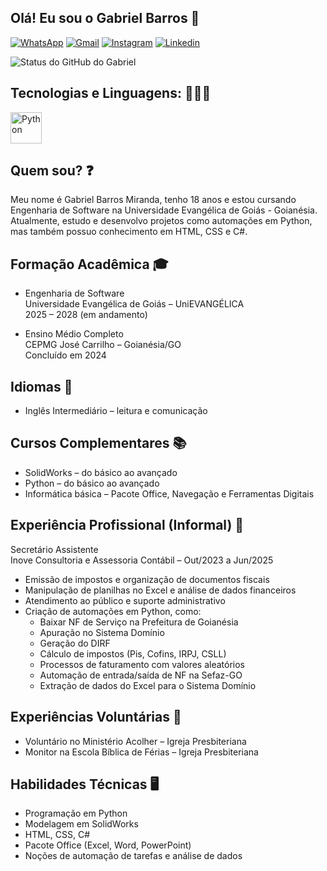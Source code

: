 ## Olá! Eu sou o Gabriel Barros 👋
[![WhatsApp](https://img.shields.io/badge/WhatsApp-25D366?style=for-the-badge&logo=whatsapp&logoColor=white)](https://wa.me/qr/NLTYWHJTWJS3I1)
[![Gmail](https://img.shields.io/badge/Gmail-D14836?style=for-the-badge&logo=gmail&logoColor=white)](mailto:barrosmirandagabriel@gmail.com)
[![Instagram](https://img.shields.io/badge/Instagram-E4405F?style=for-the-badge&logo=instagram&logoColor=white)](https://www.instagram.com/gabrielbarros.0_0?igsh=MW0wdGFuYjRzcTc3dA==)
[![Linkedin](https://img.shields.io/badge/LinkedIn-0077B5?style=for-the-badge&logo=linkedin&logoColor=white)]((https://www.linkedin.com/in/gabriel-barros-miranda-008119352?utm_source=share&utm_campaign=share_via&utm_content=profile&utm_medium=android_app))

![Status do GitHub do Gabriel](https://github-readme-stats.vercel.app/api?username=Drevolo&show_icons=true&theme=merko&include_all_comits=true&locale=pt-br)

## Tecnologias e Linguagens: 👨🏽‍💻

<img
    allign="left"
    alt="Python"
    title="Python"
    width="50px"
    style="padding-right: 10px;"
    src="https://cdn.jsdelivr.net/gh/devicons/devicon@latest/icons/python/python-original.svg"/> <br>
## Quem sou? ❓

Meu nome é Gabriel Barros Miranda, tenho 18 anos e estou cursando Engenharia de Software na Universidade Evangélica de Goiás - Goianésia. Atualmente, estudo e desenvolvo projetos como automações em Python, mas também possuo conhecimento em HTML, CSS e C#.
## Formação Acadêmica 🎓

- Engenharia de Software \
  Universidade Evangélica de Goiás – UniEVANGÉLICA \
  2025 – 2028 (em andamento)
  
- Ensino Médio Completo \
  CEPMG José Carrilho – Goianésia/GO \
  Concluído em 2024

## Idiomas 💬
- Inglês Intermediário – leitura e comunicação 

## Cursos Complementares 📚
- SolidWorks – do básico ao avançado
- Python – do básico ao avançado
- Informática básica – Pacote Office, Navegação e Ferramentas Digitais

## Experiência Profissional (Informal) 👔
Secretário Assistente \
Inove Consultoria e Assessoria Contábil – Out/2023 a Jun/2025
- Emissão de impostos e organização de documentos fiscais
- Manipulação de planilhas no Excel e análise de dados financeiros
- Atendimento ao público e suporte administrativo
- Criação de automações em Python, como:
  - Baixar NF de Serviço na Prefeitura de Goianésia
  - Apuração no Sistema Domínio
  - Geração do DIRF
  - Cálculo de impostos (Pis, Cofins, IRPJ, CSLL)
  - Processos de faturamento com valores aleatórios
  - Automação de entrada/saída de NF na Sefaz-GO
  - Extração de dados do Excel para o Sistema Domínio 

## Experiências Voluntárias 📘
- Voluntário no Ministério Acolher – Igreja Presbiteriana
- Monitor na Escola Bíblica de Férias – Igreja Presbiteriana 

## Habilidades Técnicas 🖥️
- Programação em Python
- Modelagem em SolidWorks
- HTML, CSS, C#
- Pacote Office (Excel, Word, PowerPoint)
- Noções de automação de tarefas e análise de dados
